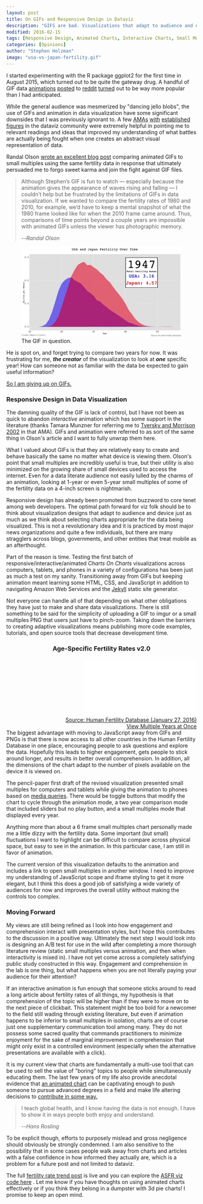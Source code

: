 ```yaml
---
layout: post
title: On GIFs and Responsive Design in Dataviz
description: "GIFS are bad. Visualizations that adapt to audience and device are good."
modified: 2016-02-15
tags: [Responsive Design, Animated Charts, Interactive Charts, Small Multiples, GIFS]
categories: [Opinions]
author: "Stephen Holzman"
image: "usa-vs-japan-fertility.gif"
---
```

I started experimenting with the R package ggplot2 for the first time in August 2015, which turned out to be quite the gateway drug. A handful of GIF data <a href="https://www.reddit.com/r/dataisbeautiful/comments/3gckpr/1933_to_2100_usa_age_distribution_oc/" target="_blank">animations</a> <a href="https://www.reddit.com/r/dataisbeautiful/comments/3g1aow/how_usa_agespecific_fertility_rates_have_changed/" target="_blank">posted</a> to <a href="https://www.reddit.com/r/dataisbeautiful/comments/3gplje/usa_vs_japan_agespecific_fertility_rates_19472010/" target="_blank">reddit</a> <a href="https://www.reddit.com/r/dataisbeautiful/comments/3i2l8u/usa_individual_state_unemployment_rates_from_1976/" target="_blank">turned</a> out to be way more popular than I had anticipated.

While the general audience was mesmerized by "dancing jello blobs", the use of GIFs and animation in data visualization have some significant downsides that I was previously ignorant to. A few <a href="https://www.reddit.com/r/dataisbeautiful/comments/3ihcib/i_am_here_to_talk_about_the_science_behind/" target="_blank">AMAs</a> <a href="https://www.reddit.com/r/dataisbeautiful/comments/3j7y0e" target="_blank">with</a> <a href="https://www.reddit.com/r/dataisbeautiful/comments/3k3if4/hi_im_mike_bostock_creator_of_d3js_and_a_former/" target="_blank">established</a> <a href="https://www.reddit.com/r/dataisbeautiful/comments/3mp9r7/im_hadley_wickham_chief_scientist_at_rstudio_and/" target="_blank">figures</a> in the dataviz community were extremely helpful in pointing me to relevant readings and ideas that improved my understanding of what battles are actually being fought when one creates an abstract visual representation of data.

Randal Olson <a href="http://www.randalolson.com/2015/08/23/small-multiples-vs-animated-gifs-for-showing-changes-in-fertility-rates-over-time/" target="_blank">wrote an excellent blog post</a> comparing animated GIFs to small multiples using the same fertility data in response that ultimately persuaded me to forgo sweet karma and join the fight against GIF files. 

>Although Stephen’s GIF is fun to watch — especially because the animation gives the appearance of waves rising and falling — I couldn’t help but be frustrated by the limitations of GIFs in data visualization. If we wanted to compare the fertility rates of 1980 and 2010, for example, we’d have to keep a mental snapshot of what the 1980 frame looked like for when the 2010 frame came around. Thus, comparisons of time points beyond a couple years are impossible with animated GIFs unless the viewer has photographic memory.
>
>--<cite>Randal Olson</cite>

<figure>
  <img src="/images/usa-vs-japan-fertility.gif" alt="">
  <figcaption>The GIF in question.</figcaption>
</figure>

He is spot on, and forget trying to compare two years for now. It was frustrating for me, **_the creator_** of the visualization to look at **_one_** specific year! How can someone not as familiar with the data be expected to gain useful information?

<a href="/images/giveup.gif">So I am giving up on GIFs.</a>

<h3>Responsive Design in Data Visualization</h3>

The damning quality of the GIF is lack of control, but I have not been as quick to abandon *interactive* animation which has some support in the literature (thanks Tamara Munzner for referring me to <a href="https://www.tc.columbia.edu/faculty/bt2158/faculty-profile/files/_Morrison_Betrancourt_AnimationCanitfacilitate.pdf">Tversky and Morrison 2002</a> in that AMA). GIFs and animation were referred to as sort of the same thing in Olson's article and I want to fully unwrap them here.

What I valued about GIFs is that they are relatively easy to create and behave basically the same no matter what device is viewing them. Olson's point that small multiples are incredibly useful is true, but their utility is also minimized on the growing share of small devices used to access the internet. Even for a data literate audience not easily lulled by the charms of an animation, looking at 1-year or even 5-year small multiples of some of the fertility data on a 4-inch screen is nightmarish.

Responsive design has already been promoted from buzzword to core tenet among web developers. The optimal path forward for viz folk should be to think about visualization designs that adapt to audience and device just as much as we think about selecting charts appropriate for the data being visualized. This is not a revolutionary idea and it is practiced by most major news organizations and quite a few individuals, but there are many stragglers across blogs, governments, and other entities that treat mobile as an afterthought.

Part of the reason is time. Testing the first batch of responsive/interactive/animated *Charts On Charts* visualizations across computers, tablets, and phones in a variety of configurations has been just as much a test on my sanity. Transitioning away from GIFs but keeping animation meant learning some HTML, CSS, and JavaScript in addition to navigating Amazon Web Services and the <a href="https://jekyllrb.com/" target="_blank">Jekyll</a> static site generator.

Not everyone can handle all of that depending on what other obligations they have just to make and share data visualizations. There is still something to be said for the simplicity of uploading a GIF to imgur or a small multiples PNG that users just have to pinch-zoom. Taking down the barriers to creating adaptive visualizations means publishing more code examples, tutorials, and open source tools that decrease development time.

<center> <h3>Age-Specific Fertility Rates v2.0</h3> </center>
<div class="interactive" align="right">
<iframe src="/assets/interactives/HFD/fertility.html" frameborder="0"> </iframe>
</div>
<div align="right"><a href="http://www.humanfertility.org/cgi-bin/main.php" target="_blank">Source: Human Fertility Database (January 27, 2016)</a></div>

<div align="right"><a href="/assets/interactives/HFD/fertilitysmallmultiple.html" target="_blank">View Multiple Years at Once</a></div>
The biggest advantage with moving to JavaScript away from GIFs and PNGs is that there is now access to all other countries in the Human Fertility Database in one place, encouraging people to ask questions and explore the data. Hopefully this leads to higher engagement, gets people to stick around longer, and results in better overall comprehension. In addition, all the dimensions of the chart adapt to the number of pixels available on the device it is viewed on.

The pencil-paper first draft of the revised visualization presented small multiples for computers and tablets while giving the animation to phones based on <a href="http://www.w3schools.com/cssref/css3_pr_mediaquery.asp" target="_blank">media queries</a>. There would be toggle buttons that modify the chart to cycle through the animation mode, a two year comparison mode that included sliders but no play button, and a small multiples mode that displayed every year.

Anything more than about a 6 frame small multiples chart personally made me a little dizzy with the fertility data. Some important (but small) fluctuations I want to highlight can be difficult to compare across physical space, but easy to see in the animation. In this particular case, I am still in favor of animation.

The current version of this visualization defaults to the animation and includes a link to open small multiples in another window. I need to improve my understanding of JavaScript scope and iframe styling to get it more elegant, but I think this does a good job of satisfying a wide variety of audiences for now and improves the overall utility without making the controls too complex.

<h3>Moving Forward</h3>

My views are still being refined as I look into how engagement and comprehension interact with presentation styles, but I hope this contributes to the discussion in a positive way. Ultimately the next step I would look into is designing an A/B test for use in the wild after completing a more thorough literature review (static small multiples versus animation, and then when interactivity is mixed in). I have not yet come across a completely satisfying public study constructed in this way. Engagement and comprehension in the lab is one thing, but what happens when you are not literally paying your audience for their attention? 

If an interactive animation is fun enough that someone sticks around to read a long article about fertility rates of all things, my hypothesis is that comprehension of the topic will be higher than if they were to move on to the next piece of clickbait. This statement might be too bold for a newcomer to the field still wading through existing literature, but even if animation happens to be inferior to small multiples in isolation, charts are of course just one supplementary communication tool among many. They do not possess some sacred quality that commands practitioners to minimize enjoyment for the sake of marginal improvement in comprehension that might only exist in a controlled environment (especially when the alternative presentations are available with a click).

It is my current view that charts are fundamentally a multi-use tool that can be used to sell the value of "boring" topics to people while simultaneously educating them. The last few years of my life also provide anecdotal evidence that <a href="https://www.youtube.com/watch?v=jbkSRLYSojo" target="_blank">an animated chart</a> can be captivating enough to push someone to pursue advanced degrees in a field and make life altering decisions to <a href="/" target="_blank">contribute in some way.</a> 

>I teach global health, and I know having the data is not enough. I have to show it in ways people both enjoy and understand.
>
>--<cite>Hans Rosling</cite>

To be explicit though, efforts to purposely mislead and gross negligence should obviously be strongly condemned. I am also sensitive to the possibility that in some cases people walk away from charts and articles with a false confidence in how informed they actually are, which is a problem for a future post and not limited to dataviz.

The full <a href="/trends/fertility-rates/">fertility rate trend post</a> is live and you can explore the <a href="/code/asfr-code/">ASFR viz code here</a> . Let me know if you have thoughts on using animated charts effectively or if you think they belong in a dumpster with 3d pie charts! I promise to keep an open mind.



